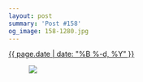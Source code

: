 ```yaml
---
layout: post
summary: 'Post #158'
og_image: 158-1280.jpg
---
```


<p>
 <time>
  <a href="/158">
   {{ page.date | date: "%B %-d, %Y" }}
  </a>
 </time>
 <a href="/158">
  <figure data-taken="11/8/2013">
   <img sizes="(min-width: 700px) 50vw, calc(100vw - 2rem)" src="{{ site.assets_url }}/158-640.jpg" srcset="{{ site.assets_url }}/158-1280.jpg 1280w, {{ site.assets_url }}/158-960.jpg 960w, {{ site.assets_url }}/158-640.jpg 640w, {{ site.assets_url }}/158-320.jpg 320w"/>
  </figure>
 </a>
</p>
